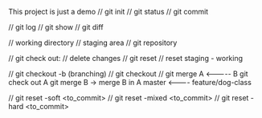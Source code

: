 This project is just a demo
// git init
// git status 
// git commit

// git log
// git show
// git diff

// working directory
// staging area
// git repository

// git check out: // delete changes
// git reset // reset staging - working

// git checkout -b <branch> (branching)
// git checkout  <branch>
// git merge
A <----- B
git check out A
git merge B -> merge B in A
master <---- feature/dog-class

// git reset -soft <to_commit>
// git reset -mixed <to_commit>
// git reset -hard <to_commit>

